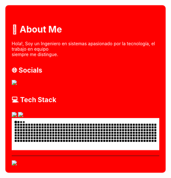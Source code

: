 <div style="background-color:red; color:white; padding:20px; border-radius:10px;">
  <h1>💫 About Me</h1>
  <p>Hola!, Soy un Ingeniero en sistemas apasionado por la tecnología, el trabajo en equipo<br>siempre me distingue.</p>
  
  <h2>🌐 Socials</h2>
  <a href="mailto:kevin.chan1512@gmail.com">
    <img src="https://img.shields.io/badge/Email-D14836?logo=gmail&logoColor=white" />
  </a>

  <h2>💻 Tech Stack</h2>
  <img src="https://img.shields.io/badge/rust-%23000000.svg?style=for-the-badge&logo=rust&logoColor=white" />
  <img src="https://img.shields.io/badge/python-3670A0?style=for-the-badge&logo=python&logoColor=ffdd54" />
  <!-- agrega el resto de tus badges aquí -->
  
  <img src="https://raw.githubusercontent.com/danpix/danpix/output/snake.svg" alt="Snake animation" />
  
  <hr />
  <a href="https://visitcount.itsvg.in">
    <img src="https://visitcount.itsvg.in/api?id=Danpix&icon=0&color=0" />
  </a>
</div>




<!-- Proudly created with GPRM ( https://gprm.itsvg.in ) -->
